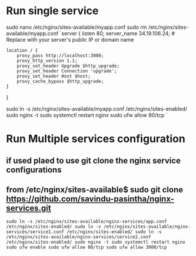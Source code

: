 # Run single service
sudo nano /etc/nginx/sites-available/myapp.conf
sudo rm /etc/nginx/sites-available/myapp.conf
`server {
    listen 80;
    server_name 34.19.106.24;  # Replace with your server's public IP or domain name
 
    location / {
        proxy_pass http://localhost:3000;
        proxy_http_version 1.1;
        proxy_set_header Upgrade $http_upgrade;
        proxy_set_header Connection 'upgrade';
        proxy_set_header Host $host;
        proxy_cache_bypass $http_upgrade;
    }
}

sudo ln -s /etc/nginx/sites-available/myapp.conf /etc/nginx/sites-enabled/
sudo nginx -t
sudo systemctl restart nginx
sudo ufw allow 80/tcp
` 
# Run Multiple services configuration 
## if used plaed to use git clone the nginx service configurations
## from /etc/nginx/sites-available$ sudo git clone https://github.com/savindu-pasintha/nginx-services.git
`sudo ln -s /etc/nginx/sites-available/nginx-services/app.conf /etc/nginx/sites-enabled/
sudo ln -s /etc/nginx/sites-available/nginx-services/service1.conf /etc/nginx/sites-enabled/
sudo ln -s /etc/nginx/sites-available/nginx-services/service2.conf /etc/nginx/sites-enabled/
sudo nginx -t
sudo systemctl restart nginx
sudo ufw enable
sudo ufw allow 80/tcp
sudo ufw allow 3000/tcp
`
